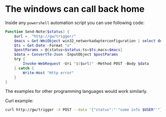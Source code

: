 # The windows can call back home

Inside any `powershell` automation script you can use following code:

```ps1
Function Send-Note($status) {
    $url =  "http://gw/trigger/"
    $macs = Get-WmiObject win32_networkadapterconfiguration | select description, macaddress
    $ts = Get-Date -Format "o"
    $postParams = @{status=$status;ts=$ts;macs=$macs}
    $data = ConvertTo-Json -InputObject $postParams
    try {
        Invoke-WebRequest -Uri "$($url)" -Method POST -Body $data
    } catch {
        Write-Host "Http error"
    }
}
```

The examples for other programming languages would work similarly.

Curl example:

```bash
curl http://gw/trigger -X POST --data '{"status":"'"some info $USER"'"}'
```

